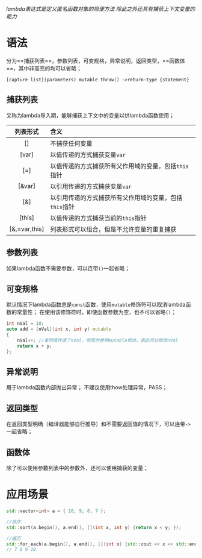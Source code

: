 *lambda表达式是定义匿名函数对象的简便方法*
*除此之外还具有捕获上下文变量的能力*

# 语法

分为==捕获列表==，参数列表，可变规格，异常说明，返回类型，==函数体==，其中非高亮的均可以省略；
```text
[capture list](parameters) mutable throw() ->return-type {statement}
```

## 捕获列表

又称为lambda导入期，能够捕获上下文中的变量以供lambda函数使用；

|列表形式|含义|
|:-:|:-|
|[]|不捕获任何变量|
|[var]|以值传递的方式捕获变量`var`|
|[=]|以值传递的方式捕获所有父作用域的变量，包括`this`指针|
|[&var]|以引用传递的方式捕获变量`var`|
|[&]|以引用传递的方式捕获所有父作用域的变量，包括`this`指针|
|[this]|以值传递的方式捕获当前的`this`指针|
|[&,=var,this]|列表形式可以组合，但是不允许变量的重复捕获|

## 参数列表

如果lambda函数不需要参数，可以连带`()`一起省略；

## 可变规格

默认情况下lambda函数总是`const`函数，使用`mutable`修饰符可以取消lambda函数的常量性；
在使用该修饰符时，即使函数参数为空，也不可以省略`()`；

```c++
int nVal = 10;
auto add = [nVal](int x, int y) mutable
{
	nVal++; //虽然值传递了nVal，但因为使用mutable修饰，因此可以修改nVal
	return x + y; 
};
```

## 异常说明

用于lambda函数内部抛出异常；
不建议使用thow处理异常，PASS；

## 返回类型

在返回类型明确（编译器能够自行推导）和不需要返回值的情况下，可以连带`->`一起省略；

## 函数体

除了可以使用参数列表中的参数外，还可以使用捕获的变量；


# 应用场景

```c++
std::vector<int> a = { 10, 9, 8, 7 };

//排序
std::sort(a.begin(), a.end(), [](int x, int y) {return x < y; });

//遍历
std::for_each(a.begin(), a.end(), [](int x) {std::cout << x << std::endl; }); 
// 7 8 9 10
```
